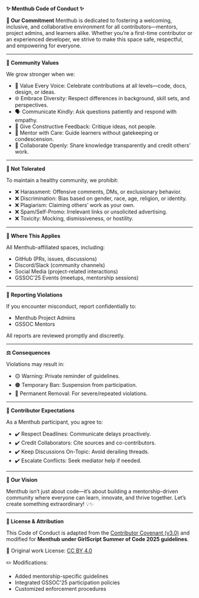 **✨ Menthub Code of Conduct ✨**

**🌟 Our Commitment**
Menthub is dedicated to fostering a welcoming, inclusive, and collaborative environment for all contributors—mentors, project admins, and learners alike. Whether you’re a first-time contributor or an experienced developer, we strive to make this space safe, respectful, and empowering for everyone.

---

**🤝 Community Values**

We grow stronger when we:
- 🎯 Value Every Voice: Celebrate contributions at all levels—code, docs, design, or ideas.
- 🌐 Embrace Diversity: Respect differences in background, skill sets, and perspectives.
- 🗣️ Communicate Kindly: Ask questions patiently and respond with empathy.
- 📢 Give Constructive Feedback: Critique ideas, not people.
- 🤝 Mentor with Care: Guide learners without gatekeeping or condescension.
- 🚀 Collaborate Openly: Share knowledge transparently and credit others’ work.

---

**🚫 Not Tolerated**

To maintain a healthy community, we prohibit:
- ❌ Harassment: Offensive comments, DMs, or exclusionary behavior.
- ❌ Discrimination: Bias based on gender, race, age, religion, or identity.
- ❌ Plagiarism: Claiming others’ work as your own.
- ❌ Spam/Self-Promo: Irrelevant links or unsolicited advertising.
- ❌ Toxicity: Mocking, dismissiveness, or hostility.

---

**🧭 Where This Applies**

All Menthub-affiliated spaces, including:
- GitHub (PRs, issues, discussions)
- Discord/Slack (community channels)
- Social Media (project-related interactions)
- GSSOC’25 Events (meetups, mentorship sessions)

---

**🛑 Reporting Violations**

If you encounter misconduct, report confidentially to:
- Menthub Project Admins
- GSSOC Mentors

All reports are reviewed promptly and discreetly.

---

**⚖️ Consequences**

Violations may result in:
- 🟡 Warning: Private reminder of guidelines.
- 🟠 Temporary Ban: Suspension from participation.
- 🔴 Permanent Removal: For severe/repeated violations.

---

**🎯 Contributor Expectations**

As a Menthub participant, you agree to:
- ✔️ Respect Deadlines: Communicate delays proactively.
- ✔️ Credit Collaborators: Cite sources and co-contributors.
- ✔️ Keep Discussions On-Topic: Avoid derailing threads.
- ✔️ Escalate Conflicts: Seek mediator help if needed.

---

**🌸 Our Vision**

Menthub isn’t just about code—it’s about building a mentorship-driven community where everyone can learn, innovate, and thrive together. Let’s create something extraordinary! 💡✨

---

**📄 License & Attribution**

This Code of Conduct is adapted from the [Contributor Covenant (v3.0)](https://www.contributor-covenant.org/version/3/0/code_of_conduct/) and modified for **Menthub under GirlScript Summer of Code 2025 guidelines**. 

📌 Original work License: [CC BY 4.0](https://creativecommons.org/licenses/by/4.0/)

✏️ Modifications:
- Added mentorship-specific guidelines
- Integrated GSSOC'25 participation policies
- Customized enforcement procedures
